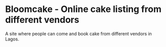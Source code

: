 # Bloomcake - Online cake listing from different vendors

A site where people can come and book cake from different vendors in Lagos.